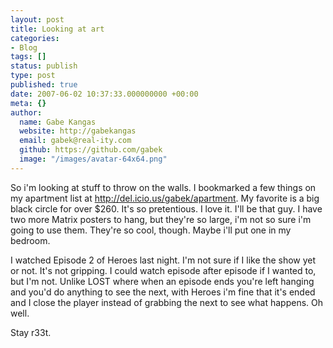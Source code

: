 ```yaml
---
layout: post
title: Looking at art
categories:
- Blog
tags: []
status: publish
type: post
published: true
date: 2007-06-02 10:37:33.000000000 +00:00
meta: {}
author:
  name: Gabe Kangas
  website: http://gabekangas
  email: gabek@real-ity.com
  github: https://github.com/gabek
  image: "/images/avatar-64x64.png"
---
```

So i\'m looking at stuff to throw on the walls. I bookmarked a few things on my apartment list at <http://del.icio.us/gabek/apartment>. My favorite is a big black circle for over \$260. It\'s so pretentious. I love it. I\'ll be that guy. I have two more Matrix posters to hang, but they\'re so large, i\'m not so sure i\'m going to use them. They\'re so cool, though. Maybe i\'ll put one in my bedroom.

I watched Episode 2 of Heroes last night. I\'m not sure if I like the show yet or not. It\'s not gripping. I could watch episode after episode if I wanted to, but I\'m not. Unlike LOST where when an episode ends you\'re left hanging and you\'d do anything to see the next, with Heroes i\'m fine that it\'s ended and I close the player instead of grabbing the next to see what happens. Oh well.

Stay r33t.
